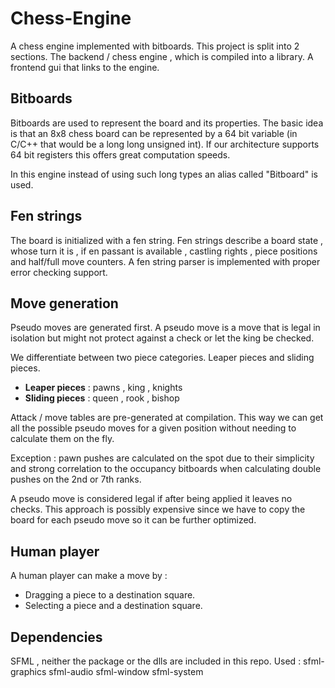 # Chess-Engine
A chess engine implemented with bitboards. This project is split into 2 sections.
The backend / chess engine , which is compiled into a library. A frontend gui that links to the
engine.

## Bitboards
Bitboards are used to represent the board and its properties. The basic idea
is that an 8x8 chess board can be represented by a 64 bit variable (in C/C++ that would be a 
long long unsigned int). If our architecture supports 64 bit registers this offers
great computation speeds.

In this engine instead of using such long types an alias called "Bitboard" is used.

## Fen strings
The board is initialized with a fen string. Fen strings describe a board state , whose turn it is ,
if en passant is available , castling rights , piece positions and half/full move counters. 
A fen string parser is implemented with proper error checking support.

## Move generation
Pseudo moves are generated first. A pseudo move is a move that is legal in isolation but might
not protect against a check or let the king be checked.

We differentiate between two piece categories. Leaper pieces and sliding pieces.
- **Leaper pieces** : pawns , king , knights
- **Sliding pieces** : queen , rook , bishop

Attack / move tables are pre-generated at compilation. This way we can get all the possible
pseudo moves for a given position without needing to calculate them on the fly.

Exception : pawn pushes are calculated on the spot due to their simplicity and strong correlation
to the occupancy bitboards when calculating double pushes on the 2nd or 7th ranks.

A pseudo move is considered legal if after being applied it leaves no checks. This approach is 
possibly expensive since we have to copy the board for each pseudo move so it can be further optimized.

## Human player
A human player can make a move by :
- Dragging a piece to a destination square.
- Selecting a piece and a destination square.

## Dependencies
SFML , neither the package or the dlls are included in this repo.
Used : sfml-graphics sfml-audio sfml-window sfml-system